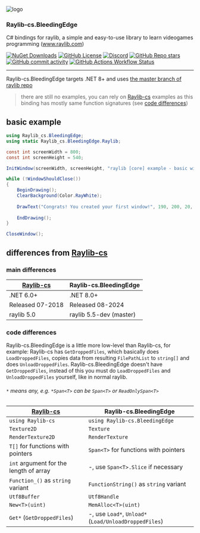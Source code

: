 ![logo](https://raw.githubusercontent.com/danilwhale/Raylib-cs.BleedingEdge/main/Assets/Logo-96.png)

### Raylib-cs.BleedingEdge
C# bindings for raylib, a simple and easy-to-use library to learn videogames programming (www.raylib.com)

[![NuGet Downloads](https://img.shields.io/nuget/dt/Raylib-cs.BleedingEdge?style=flat-square&logo=nuget)](https://www.nuget.org/packages/Raylib-cs.BleedingEdge)
[![GitHub License](https://img.shields.io/github/license/danilwhale/Raylib-cs.BleedingEdge?style=flat-square)](https://github.com/danilwhale/Raylib-cs.BleedingEdge/blob/main/LICENSE)
[![Discord](https://img.shields.io/discord/426912293134270465?style=flat-square&logo=discord&logoColor=white)](https://discord.gg/raylib)
[![GitHub Repo stars](https://img.shields.io/github/stars/danilwhale/Raylib-cs.BleedingEdge?style=flat-square)](https://github.com/danilwhale/Raylib-cs.BleedingEdge/stargazers)
[![GitHub commit activity](https://img.shields.io/github/commit-activity/w/danilwhale/Raylib-cs.BleedingEdge?style=flat-square)](https://github.com/danilwhale/Raylib-cs.BleedingEdge/commits/main/)
[![GitHub Actions Workflow Status](https://img.shields.io/github/actions/workflow/status/danilwhale/Raylib-cs.BleedingEdge/build.yml?style=flat-square&logo=githubactions&logoColor=white)](https://github.com/danilwhale/Raylib-cs.BleedingEdge/actions)

---

Raylib-cs.BleedingEdge targets .NET 8+ and uses [the master branch of raylib repo](https://github.com/raysan5/raylib/tree/master)

> there are still no examples, you can rely on [Raylib-cs](https://github.com/chrisdill/raylib-cs) examples
> as this binding has mostly same function signatures (see [code differences](#code-differences))

basic example
---

```csharp
using Raylib_cs.BleedingEdge;
using static Raylib_cs.BleedingEdge.Raylib;

const int screenWidth = 800;
const int screenHeight = 540;

InitWindow(screenWidth, screenHeight, "raylib [core] example - basic window");

while (!WindowShouldClose())
{
    BeginDrawing();
    ClearBackground(Color.RayWhite);
    
    DrawText("Congrats! You created your first window!", 190, 200, 20, Color.LightGray);
    
    EndDrawing();
}

CloseWindow();
```

differences from [Raylib-cs](https://github.com/ChrisDill/Raylib-cs)
---

### main differences
| [Raylib-cs](https://github.com/chrisdill/raylib-cs) | Raylib-cs.BleedingEdge  |
|-----------------------------------------------------|-------------------------|
| .NET 6.0+                                           | .NET 8.0+               |
| Released 07-2018                                    | Released 08-2024        |
| raylib 5.0                                          | raylib 5.5-dev (master) |

### code differences
Raylib-cs.BleedingEdge is a little more low-level than Raylib-cs, for example: 
Raylib-cs has `GetDroppedFiles`, which basically does `LoadDroppedFiles`, copies data from resulting `FilePathList` 
to `string[]` and does `UnloadDroppedFiles`. Raylib-cs.BleedingEdge doesn't have `GetDroppedFiles`, 
instead of this you must do `LoadDroppedFiles` and `UnloadDroppedFiles` yourself, like in normal raylib.

###### `*` means *any*, e.g. `*Span<T>` can be `Span<T>` or `ReadOnlySpan<T>`
| [Raylib-cs](https://github.com/chrisdill/raylib-cs) | Raylib-cs.BleedingEdge                                   |
|-----------------------------------------------------|----------------------------------------------------------|
| `using Raylib-cs`                                   | `using Raylib-cs.BleedingEdge`                           |
| `Texture2D`                                         | `Texture`                                                |
| `RenderTexture2D`                                   | `RenderTexture`                                          |
| `T[]` for functions with pointers                   | `Span<T>` for functions with pointers                    |
| `int` argument for the length of array              | -, use `Span<T>.Slice` if necessary                      |
| `Function_()` as `string` variant                   | `FunctionString()` as `string` variant                   |
| `Utf8Buffer`                                        | `Utf8Handle`                                             |
| `New<T>(uint)`                                      | `MemAlloc<T>(uint)`                                      |
| `Get*` (`GetDroppedFiles`)                          | -, use `Load*`, `Unload*` (`Load/UnloadDroppedFiles`)    |
